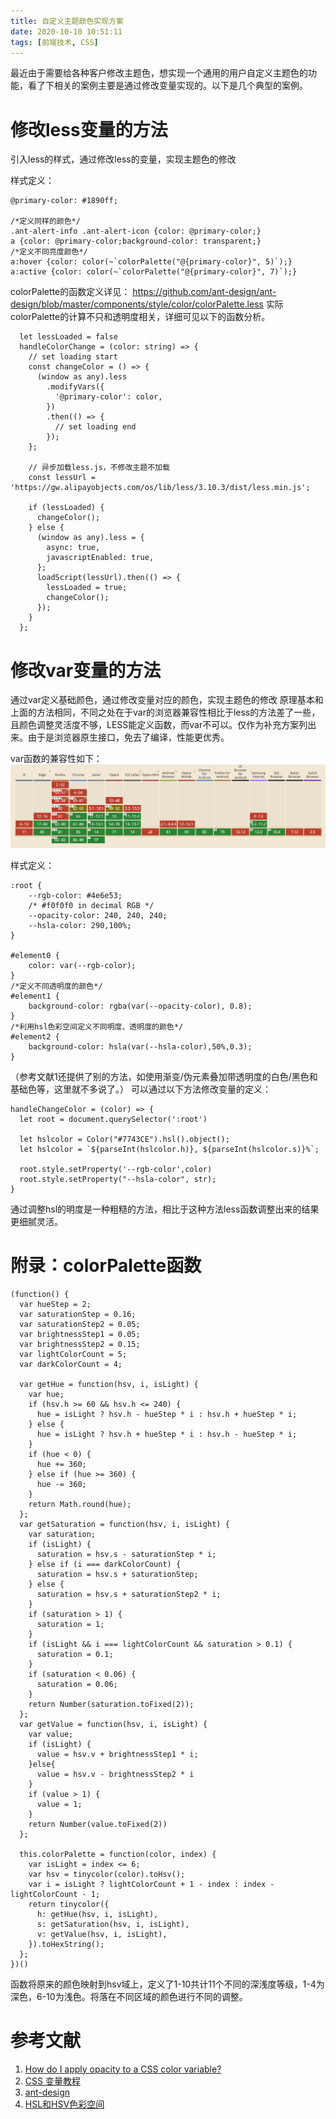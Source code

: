 ```yaml
---
title: 自定义主题颜色实现方案
date: 2020-10-10 10:51:11
tags: [前端技术, CSS]
---
```


最近由于需要给各种客户修改主题色，想实现一个通用的用户自定义主题色的功能，看了下相关的案例主要是通过修改变量实现的。以下是几个典型的案例。

# 修改less变量的方法

引入less的样式，通过修改less的变量，实现主题色的修改

样式定义：

```
@primary-color: #1890ff;

/*定义同样的颜色*/
.ant-alert-info .ant-alert-icon {color: @primary-color;}
a {color: @primary-color;background-color: transparent;}
/*定义不同亮度颜色*/
a:hover {color: color(~`colorPalette("@{primary-color}", 5)`);}
a:active {color: color(~`colorPalette("@{primary-color}", 7)`);}

```

colorPalette的函数定义详见： https://github.com/ant-design/ant-design/blob/master/components/style/color/colorPalette.less
实际colorPalette的计算不只和透明度相关，详细可见以下的函数分析。

```
  let lessLoaded = false
  handleColorChange = (color: string) => {
    // set loading start
    const changeColor = () => {
      (window as any).less
        .modifyVars({
          '@primary-color': color,
        })
        .then(() => {
          // set loading end
        });
    };

    // 异步加载less.js，不修改主题不加载
    const lessUrl = 'https://gw.alipayobjects.com/os/lib/less/3.10.3/dist/less.min.js';

    if (lessLoaded) {
      changeColor();
    } else {
      (window as any).less = {
        async: true,
        javascriptEnabled: true,
      };
      loadScript(lessUrl).then(() => {
        lessLoaded = true;
        changeColor();
      });
    }
  };

```

# 修改var变量的方法

通过var定义基础颜色，通过修改变量对应的颜色，实现主题色的修改
原理基本和上面的方法相同，不同之处在于var的浏览器兼容性相比于less的方法差了一些，且颜色调整灵活度不够，LESS能定义函数，而var不可以。仅作为补充方案列出来。由于是浏览器原生接口，免去了编译，性能更优秀。

var函数的兼容性如下：
![](/images/custom-stylesheet/caniuse-var.png)

样式定义：

```
:root {
    --rgb-color: #4e6e53;
    /* #f0f0f0 in decimal RGB */
    --opacity-color: 240, 240, 240;
    --hsla-color: 290,100%;
}

#element0 {
    color: var(--rgb-color);
}
/*定义不同透明度的颜色*/
#element1 {
    background-color: rgba(var(--opacity-color), 0.8);
}
/*利用hsl色彩空间定义不同明度、透明度的颜色*/
#element2 {
    background-color: hsla(var(--hsla-color),50%,0.3);
}
```
（参考文献1还提供了别的方法，如使用渐变/伪元素叠加带透明度的白色/黑色和基础色等，这里就不多说了。）
可以通过以下方法修改变量的定义：

```
handleChangeColor = (color) => {
  let root = document.querySelector(':root')

  let hslcolor = Color("#7743CE").hsl().object();
  let hslcolor = `${parseInt(hslcolor.h)}, ${parseInt(hslcolor.s)}%`;

  root.style.setProperty('--rgb-color',color)
  root.style.setProperty("--hsla-color", str);
}
```
通过调整hsl的明度是一种粗糙的方法，相比于这种方法less函数调整出来的结果更细腻灵活。

# 附录：colorPalette函数

```
(function() {
  var hueStep = 2;
  var saturationStep = 0.16;
  var saturationStep2 = 0.05;
  var brightnessStep1 = 0.05;
  var brightnessStep2 = 0.15;
  var lightColorCount = 5;
  var darkColorCount = 4;

  var getHue = function(hsv, i, isLight) {
    var hue;
    if (hsv.h >= 60 && hsv.h <= 240) {
      hue = isLight ? hsv.h - hueStep * i : hsv.h + hueStep * i;
    } else {
      hue = isLight ? hsv.h + hueStep * i : hsv.h - hueStep * i;
    }
    if (hue < 0) {
      hue += 360;
    } else if (hue >= 360) {
      hue -= 360;
    }
    return Math.round(hue);
  };
  var getSaturation = function(hsv, i, isLight) {
    var saturation;
    if (isLight) {
      saturation = hsv.s - saturationStep * i;
    } else if (i === darkColorCount) {
      saturation = hsv.s + saturationStep;
    } else {
      saturation = hsv.s + saturationStep2 * i;
    }
    if (saturation > 1) {
      saturation = 1;
    }
    if (isLight && i === lightColorCount && saturation > 0.1) {
      saturation = 0.1;
    }
    if (saturation < 0.06) {
      saturation = 0.06;
    }
    return Number(saturation.toFixed(2));
  };
  var getValue = function(hsv, i, isLight) {
    var value;
    if (isLight) {
      value = hsv.v + brightnessStep1 * i;
    }else{
      value = hsv.v - brightnessStep2 * i
    }
    if (value > 1) {
      value = 1;
    }
    return Number(value.toFixed(2))
  };

  this.colorPalette = function(color, index) {
    var isLight = index <= 6;
    var hsv = tinycolor(color).toHsv();
    var i = isLight ? lightColorCount + 1 - index : index - lightColorCount - 1;
    return tinycolor({
      h: getHue(hsv, i, isLight),
      s: getSaturation(hsv, i, isLight),
      v: getValue(hsv, i, isLight),
    }).toHexString();
  };
})()
```
函数将原来的颜色映射到hsv域上，定义了1-10共计11个不同的深浅度等级，1-4为深色，6-10为浅色。将落在不同区域的颜色进行不同的调整。


# 参考文献

1. [How do I apply opacity to a CSS color variable?](https://stackoverflow.com/questions/40010597/how-do-i-apply-opacity-to-a-css-color-variable/41265350)
2. [CSS 变量教程](http://www.ruanyifeng.com/blog/2017/05/css-variables.html)
4. [ant-design](https://ant.design/components/overview-cn/)
5. [HSL和HSV色彩空间](https://www.sohu.com/a/245724770_802226)
